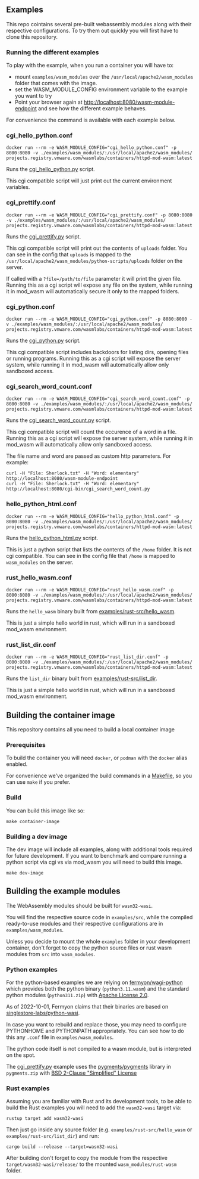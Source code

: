 ## Examples

This repo cointains several pre-built webassembly modules along with their
respective configurations. To try them out quickly you will first have to
clone this repository.

### Running the different examples

To play with the example, when you run a container you will have to:
 - mount `examples/wasm_modules` over the `/usr/local/apache2/wasm_modules` folder that comes with the image.
 - set the WASM_MODULE_CONFIG environment variable to the example you want to try
 - Point your browser again at [http://localhost:8080/wasm-module-endpoint]()
    and see how the different example behaves.

For convenience the command is available with each example below.

### cgi_hello_python.conf

```console
docker run --rm -e WASM_MODULE_CONFIG="cgi_hello_python.conf" -p 8080:8080 -v ./examples/wasm_modules/:/usr/local/apache2/wasm_modules/ projects.registry.vmware.com/wasmlabs/containers/httpd-mod-wasm:latest
```

Runs the [cgi_hello_python.py](./examples/wasm_modules/python-scripts/cgi_hello_python.py) script.

This cgi compatible script will just print out the current environment variables.

### cgi_prettify.conf

```console
docker run --rm -e WASM_MODULE_CONFIG="cgi_prettify.conf" -p 8080:8080 -v ./examples/wasm_modules/:/usr/local/apache2/wasm_modules/ projects.registry.vmware.com/wasmlabs/containers/httpd-mod-wasm:latest
```

Runs the [cgi_prettify.py](./examples/wasm_modules/python-scripts/cgi_prettify.py) script.

This cgi compatible script will print out the contents of `uploads` folder. You can see in the config that `uploads` is mapped to the `/usr/local/apache2/wasm_modules/python-scripts/uploads` folder on the server.

If called with a `?file=/path/to/file` parameter it will print the given file. Running this as a cgi script will expose any file on the system, while running it in mod_wasm will automatically secure it only to the mapped folders.

### cgi_python.conf

```console
docker run --rm -e WASM_MODULE_CONFIG="cgi_python.conf" -p 8080:8080 -v ./examples/wasm_modules/:/usr/local/apache2/wasm_modules/ projects.registry.vmware.com/wasmlabs/containers/httpd-mod-wasm:latest
```

Runs the [cgi_python.py](./examples/wasm_modules/python-scripts/cgi_python.py) script.

This cgi compatible script includes backdoors for listing dirs, opening files or running programs. Running this as a cgi script will expose the server system, while running it in mod_wasm will automatically allow only sandboxed access.

### cgi_search_word_count.conf

```console
docker run --rm -e WASM_MODULE_CONFIG="cgi_search_word_count.conf" -p 8080:8080 -v ./examples/wasm_modules/:/usr/local/apache2/wasm_modules/ projects.registry.vmware.com/wasmlabs/containers/httpd-mod-wasm:latest
```

Runs the [cgi_search_word_count.py](./examples/wasm_modules/python-scripts/cgi_search_word_count.py) script.

This cgi compatible script will count the occurence of a word in a file. Running this as a cgi script will expose the server system, while running it in mod_wasm will automatically allow only sandboxed access.

The file name and word are passed as custom http parameters. For example:

```console
curl -H "File: Sherlock.txt" -H "Word: elementary" http://localhost:8080/wasm-module-endpoint
curl -H "File: Sherlock.txt" -H "Word: elementary" http://localhost:8080/cgi-bin/cgi_search_word_count.py
```

### hello_python_html.conf

```console
docker run --rm -e WASM_MODULE_CONFIG="hello_python_html.conf" -p 8080:8080 -v ./examples/wasm_modules/:/usr/local/apache2/wasm_modules/ projects.registry.vmware.com/wasmlabs/containers/httpd-mod-wasm:latest
```

Runs the [hello_python_html.py](./examples/wasm_modules/python-scripts/hello_python_html.py) script.

This is just a python script that lists the contents of the `/home` folder. It is not cgi compatible.
You can see in the config file that `/home` is mapped to `wasm_modules` on the server.

### rust_hello_wasm.conf

```console
docker run --rm -e WASM_MODULE_CONFIG="rust_hello_wasm.conf" -p 8080:8080 -v ./examples/wasm_modules/:/usr/local/apache2/wasm_modules/ projects.registry.vmware.com/wasmlabs/containers/httpd-mod-wasm:latest
```

Runs the `hello_wasm` binary built from [examples/rust-src/hello_wasm](./examples/rust-src/hello_wasm/src/main.rs).

This is just a simple hello world in rust, which will run in a sandboxed mod_wasm environment.

### rust_list_dir.conf

```console
docker run --rm -e WASM_MODULE_CONFIG="rust_list_dir.conf" -p 8080:8080 -v ./examples/wasm_modules/:/usr/local/apache2/wasm_modules/ projects.registry.vmware.com/wasmlabs/containers/httpd-mod-wasm:latest
```

Runs the `list_dir` binary built from [examples/rust-src/list_dir](./examples/rust-src/list_dir/src/main.rs).

This is just a simple hello world in rust, which will run in a sandboxed mod_wasm environment.

## Building the container image

This repository contains all you need to build a local container image

### Prerequisites

To build the container you will need `docker`, or `podman` with the `docker` alias
enabled.

For convenience we've organized the build commands in a [Makefile](./Makefile), so you can use `make` if you prefer.

### Build

You can build this image like so:

```console
make container-image
```

### Building a dev image

The dev image will include all examples, along with additional tools required for future development. If you want to benchmark and compare running a python script via cgi vs via mod_wasm you will need to build this image.

```console
make dev-image
```

## Building the example modules

The WebAssembly modules should be built for `wasm32-wasi`.

You will find the respective source code in `examples/src`, while the compiled
ready-to-use modules and their respective configurations are in `examples/wasm_modules`.

Unless you decide to mount the whole `examples` folder in your development container,
don't forget to copy the python source files or rust wasm modules from `src` into `wasm_modules`.

### Python examples

For the python-based examples we are relying on [fermyon/wagi-python](https://github.com/fermyon/wagi-python)
which provides both the python binary (`python3.11.wasm`) and the standard python modules (`python311.zip`)
with [Apache License 2.0](https://github.com/fermyon/wagi-python/blob/main/LICENSE).

As of 2022-10-01, Fermyon claims that their binaries are based on [singlestore-labs/python-wasi](https://github.com/singlestore-labs/python-wasi).

In case you want to rebuild and replace those, you may need to configure PYTHONHOME and PYTHONPATH
appropriately. You can see how to do this any `.conf` file in `examples/wasm_modules`.

The python code itself is not compiled to a wasm module, but is interpreted on the spot.

The [cgi_prettify.py](examples/wasm-modules/python-scripts/cgi_prettify.py) example uses
the [pygments/pygments](https://github.com/pygments/pygments) library in `pygments.zip` with
[BSD 2-Clause "Simplified" License](https://github.com/pygments/pygments/blob/master/LICENSE)

### Rust examples

Assuming you are familiar with Rust and its development tools, to be able to
build the Rust examples you will need to add the `wasm32-wasi` target via:

```console
rustup target add wasm32-wasi
```

Then just go inside any source folder (e.g. `examples/rust-src/hello_wasm` or
`examples/rust-src/list_dir`) and run:

```console
cargo build --release --target=wasm32-wasi
```

After building don't forget to copy the module from the respective `target/wasm32-wasi/release/`
to the mounted `wasm_modules/rust-wasm` folder.